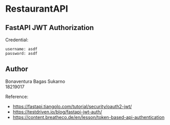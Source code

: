 # RestaurantAPI

## FastAPI JWT Authorization
Credential:
```
username: asdf
password: asdf
```


## Author
Bonaventura Bagas Sukarno<br />
18219017

Reference:
* https://fastapi.tiangolo.com/tutorial/security/oauth2-jwt/ 
* https://testdriven.io/blog/fastapi-jwt-auth/
* https://content.breatheco.de/en/lesson/token-based-api-authentication
